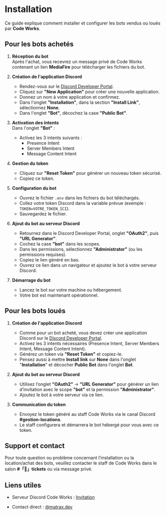 # Installation
Ce guide explique comment installer et configurer les bots vendus ou loués par **Code Works**.

## Pour les bots achetés
1. **Réception du bot**  
   Après l'achat, vous recevrez un message privé de Code Works contenant un lien **MediaFire** pour télécharger les fichiers du bot.

2. **Création de l'application Discord**  
   * Rendez-vous sur le [Discord Developer Portal](https://discord.com/developers/applications).  
   * Cliquez sur **"New Application"** pour créer une nouvelle application.  
   * Donnez un nom à votre application et confirmez.  
   * Dans l'onglet **"Installation"**, dans la section **"Install Link"**, sélectionnez **None**.  
   * Dans l'onglet **"Bot"**, décochez la case **"Public Bot"**.

3. **Activation des intents**  
   Dans l'onglet **"Bot"** :  
   * Activez les 3 intents suivants :  
     * Presence Intent  
     * Server Members Intent  
     * Message Content Intent

4. **Gestion du token**  
   * Cliquez sur **"Reset Token"** pour générer un nouveau token sécurisé.  
   * Copiez ce token.

5. **Configuration du bot**  
   * Ouvrez le fichier `.env` dans les fichiers du bot téléchargés.  
   * Collez votre token Discord dans la variable prévue (exemple : `TOKEN=VOTRE_TOKEN_ICI`).  
   * Sauvegardez le fichier.

6. **Ajout du bot au serveur Discord**  
   * Retournez dans le Discord Developer Portal, onglet **"OAuth2"**, puis **"URL Generator"**.  
   * Cochez la case **"bot"** dans les scopes.  
   * Dans les permissions, sélectionnez **"Administrator"** (ou les permissions requises).  
   * Copiez le lien généré en bas.  
   * Ouvrez ce lien dans un navigateur et ajoutez le bot à votre serveur Discord.

7. **Démarrage du bot**  
   * Lancez le bot sur votre machine ou hébergement.  
   * Votre bot est maintenant opérationnel.

## Pour les bots loués
1. **Création de l'application Discord**  
   * Comme pour un bot acheté, vous devez créer une application Discord sur le [Discord Developer Portal](https://discord.com/developers/applications).  
   * Activez les 3 intents nécessaires (Presence Intent, Server Members Intent, Message Content Intent).  
   * Générez un token via **"Reset Token"** et copiez-le.  
   * Pensez aussi à mettre **Install link** sur **None** dans l'onglet "**Installation**" et décocher **Public Bot** dans l'onglet **Bot**.

2. **Ajout du bot au serveur Discord**  
   * Utilisez l’onglet **"OAuth2"** → **"URL Generator"** pour générer un lien d’invitation avec le scope **"bot"** et la permission **"Administrator"**.  
   * Ajoutez le bot à votre serveur via ce lien.

3. **Communication du token**  
   * Envoyez le token généré au staff Code Works via le canal Discord **#gestion-locations**.  
   * Le staff configurera et démarrera le bot hébergé pour vous avec ce token.

## Support et contact
Pour toute question ou problème concernant l’installation ou la location/achat des bots, veuillez contacter le staff de Code Works dans le salon **#「🎫」tickets** ou via message privé.

## Liens utiles
* Serveur Discord Code Works : [Invitation](https://discord.gg/8X25qRmUh2)  

* Contact direct : [@matrax.dev](https://discord.com/users/1235588660854915132)  
